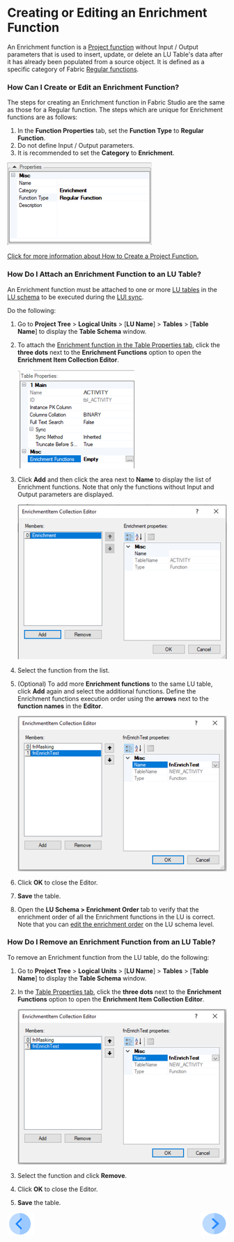 # Creating or Editing an Enrichment Function

An Enrichment function is a [Project function](/articles/07_table_population/08_project_functions.md) without Input / Output parameters that is used to insert, update, or delete an LU Table's data after it has already been populated from a source object. It is defined as a specific category of Fabric [Regular functions](/articles/07_table_population/08_project_functions.md).

### How Can I Create or Edit an Enrichment Function?

The steps for creating an Enrichment function in Fabric Studio are the same as those for a Regular function. 
The steps which are unique for Enrichment functions are as follows:
1. In the **Function Properties** tab, set the **Function Type** to **Regular Function**. 
2. Do not define Input / Output parameters.
3. It is recommended to set the **Category** to **Enrichment**.

![10_03_create_enrichment_1](/articles/10_enrichment_function/images/10_03_create_enrichment_1.PNG)

[Click for more information about How to Create a Project Function.](/articles/07_table_population/10_creating_a_project_function.md)

### How Do I Attach an Enrichment Function to an LU Table?

An Enrichment function must be attached to one or more [LU tables](articles/06_LU_tables/01_LU_tables_overview.md) in the [LU schema](articles/03_logical_units/03_LU_schema_window.md) to be executed during the [LUI sync](/articles/14_sync_LU_instance/01_sync_LUI_overview.md). 

Do the following:
1. Go to **Project Tree** > **Logical Units** > [**LU Name**] > **Tables** > [**Table Name**] to display the **Table Schema** window.

2. To attach the [Enrichment function in the Table Properties tab](articles/06_LU_tables/04_table_properties.md#enrichment-functions), click the **three dots** next to the **Enrichment Functions** option to open the **Enrichment Item Collection Editor**. <!--Add the link from /articles/06_LU_tables/04_table_properties.md#enrichment-functions to here -->

   ![10_03_create_enrichment_2_1](/articles/10_enrichment_function/images/10_03_create_enrichment_2_1.PNG)

3. Click **Add** and then click the area next to **Name** to display the list of Enrichment functions. Note that only the functions without Input and Output parameters are displayed.

   ![10_03_create_enrichment_2_2](/articles/10_enrichment_function/images/10_03_create_enrichment_2_2.PNG)

4. Select the function from the list. 

5. (Optional) To add more **Enrichment functions** to the same LU table, click **Add** again and select the additional functions. Define the Enrichment functions execution order using the **arrows** next to the **function names** in the **Editor**.

   ![10_03_create_enrichment_3](/articles/10_enrichment_function/images/10_03_create_enrichment_3.PNG)

6. Click **OK** to close the Editor.

7. **Save** the table.

8. Open the **LU Schema > Enrichment Order** tab to verify that the enrichment order of all the Enrichment functions in the LU is correct. Note that you can [edit the enrichment order](/articles/03_logical_units/14_edit%20enrichment%20order.md#edit-enrichment-order) on the LU schema level.



### How Do I Remove an Enrichment Function from an LU Table? 

To remove an Enrichment function from the LU table, do the following:

1. Go to **Project Tree** > **Logical Units** > [**LU Name**] > **Tables** > [**Table Name**] to display the **Table Schema** window.

2. In the [Table Properties tab](articles/06_LU_tables/04_table_properties.md#enrichment-functions), click the **three dots** next to the **Enrichment Functions** option to open the **Enrichment Item Collection Editor**.

   ![10_03_create_enrichment_3](/articles/10_enrichment_function/images/10_03_create_enrichment_3.PNG)

3. Select the function and click **Remove**.

4. Click **OK** to close the Editor.

5. **Save** the table.

[![Previous](/articles/images/Previous.png)](/articles/10_enrichment_function/02_enrichment_vs_root_func_comparison_analysis.md)[<img align="right" width="60" height="54" src="/articles/images/Next.png">](/articles/10_enrichment_function/04_enrichment_function_code_examples.md)
